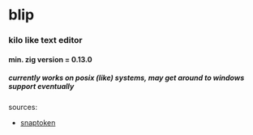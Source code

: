 # blip 

### kilo like text editor
#### min. zig version = 0.13.0

##### currently works on posix (like) systems, may get around to windows support eventually

sources:
- [snaptoken](https://viewsourcecode.org/snaptoken/kilo/02.enteringRawMode.html)
